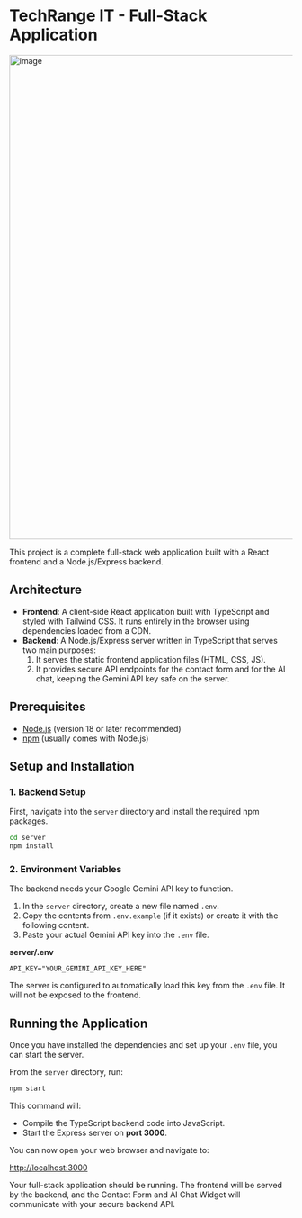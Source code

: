 # TechRange IT - Full-Stack Application
<img width="1896" height="861" alt="image" src="https://github.com/user-attachments/assets/339463b4-f33a-4375-91c2-1166530a2b25" />


This project is a complete full-stack web application built with a React frontend and a Node.js/Express backend.

## Architecture

- **Frontend**: A client-side React application built with TypeScript and styled with Tailwind CSS. It runs entirely in the browser using dependencies loaded from a CDN.
- **Backend**: A Node.js/Express server written in TypeScript that serves two main purposes:
    1. It serves the static frontend application files (HTML, CSS, JS).
    2. It provides secure API endpoints for the contact form and for the AI chat, keeping the Gemini API key safe on the server.

## Prerequisites

- [Node.js](https://nodejs.org/) (version 18 or later recommended)
- [npm](https://www.npmjs.com/) (usually comes with Node.js)

## Setup and Installation

### 1. Backend Setup

First, navigate into the `server` directory and install the required npm packages.

```bash
cd server
npm install
```

### 2. Environment Variables

The backend needs your Google Gemini API key to function.

1.  In the `server` directory, create a new file named `.env`.
2.  Copy the contents from `.env.example` (if it exists) or create it with the following content.
3.  Paste your actual Gemini API key into the `.env` file.

**server/.env**
```
API_KEY="YOUR_GEMINI_API_KEY_HERE"
```

The server is configured to automatically load this key from the `.env` file. It will not be exposed to the frontend.

## Running the Application

Once you have installed the dependencies and set up your `.env` file, you can start the server.

From the `server` directory, run:

```bash
npm start
```

This command will:
- Compile the TypeScript backend code into JavaScript.
- Start the Express server on **port 3000**.

You can now open your web browser and navigate to:

[http://localhost:3000](http://localhost:3000)

Your full-stack application should be running. The frontend will be served by the backend, and the Contact Form and AI Chat Widget will communicate with your secure backend API.
